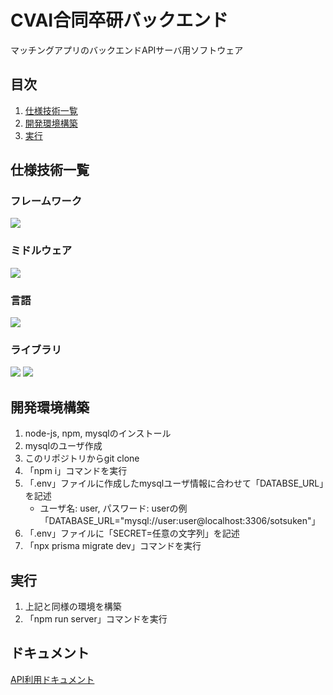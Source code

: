 <style>
    img {
        display:inline;
    }
</style>

# CVAI合同卒研バックエンド
マッチングアプリのバックエンドAPIサーバ用ソフトウェア

## 目次
1. [仕様技術一覧](#仕様技術一覧)
1. [開発環境構築](#開発環境構築)
1. [実行](#実行)

## 仕様技術一覧
### フレームワーク
<img src="https://img.shields.io/badge/-Node.js-339933.svg?logo=node.js">

### ミドルウェア
<img src="https://img.shields.io/badge/-Mysql-4479A1.svg?logo=mysql">

### 言語
<img src="https://img.shields.io/badge/-Typescript-007ACC.svg?logo=typescript">

### ライブラリ
<img src="https://img.shields.io/badge/-Prisma-2D3748.svg?logo=prisma">
<img src="https://img.shields.io/badge/-Express-000000.svg?logo=express">

## 開発環境構築
1. node-js, npm, mysqlのインストール
1. mysqlのユーザ作成
1. このリポジトリからgit clone
1. 「npm i」コマンドを実行
1. 「.env」ファイルに作成したmysqlユーザ情報に合わせて「DATABSE_URL」を記述
    - ユーザ名: user, パスワード: userの例 「DATABASE_URL="mysql://user:user@localhost:3306/sotsuken"」
1. 「.env」ファイルに「SECRET=任意の文字列」を記述
1. 「npx prisma migrate dev」コマンドを実行

## 実行
1. 上記と同様の環境を構築
1. 「npm run server」コマンドを実行

## ドキュメント
[API利用ドキュメント](docments/api.md)